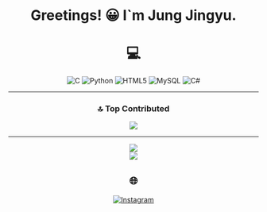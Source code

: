 <div align="center">
  
# Greetings! 😀 I`m Jung Jingyu.

# 💻
![C](https://img.shields.io/badge/c-%2300599C.svg?style=for-the-badge&logo=c&logoColor=white) ![Python](https://img.shields.io/badge/python-3670A0?style=for-the-badge&logo=python&logoColor=ffdd54) ![HTML5](https://img.shields.io/badge/html5-%23E34F26.svg?style=for-the-badge&logo=html5&logoColor=white) ![MySQL](https://img.shields.io/badge/mysql-%2300000f.svg?style=for-the-badge&logo=mysql&logoColor=white) ![C#](https://img.shields.io/badge/c%23-%23239120.svg?style=for-the-badge&logo=csharp&logoColor=white) 

---

### 🔝 Top Contributed
![](https://github-contributor-stats.vercel.app/api?username=jjggu97&limit=5&theme=dark&combine_all_yearly_contributions=true)

---

![](https://github-readme-streak-stats.herokuapp.com/?user=jjggu97&theme=default&hide_border=false)<br/>
![](https://github-readme-stats.vercel.app/api/top-langs/?username=jjggu97&theme=default&hide_border=false&include_all_commits=false&count_private=false&layout=compact)

## 🌐
[![Instagram](https://img.shields.io/badge/Instagram-%23E4405F.svg?logo=Instagram&logoColor=white)](https://instagram.com/wjdwlsrb_03__) 

</div>
